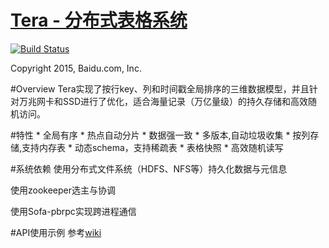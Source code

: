 [Tera - 分布式表格系统](http://github.com/BaiduPS/tera)
====
[![Build Status](https://travis-ci.org/BaiduPS/tera.svg)](https://travis-ci.org/BaiduPS/tera)

Copyright 2015, Baidu.com, Inc.

#Overview
Tera实现了按行key、列和时间戳全局排序的三维数据模型，并且针对万兆网卡和SSD进行了优化，适合海量记录（万亿量级）的持久存储和高效随机访问。

#特性
    * 全局有序
    * 热点自动分片
    * 数据强一致
    * 多版本,自动垃圾收集
    * 按列存储,支持内存表
    * 动态schema，支持稀疏表
    * 表格快照
    * 高效随机读写

#系统依赖
使用分布式文件系统（HDFS、NFS等）持久化数据与元信息

使用zookeeper选主与协调

使用Sofa-pbrpc实现跨进程通信

#API使用示例
参考[wiki](https://github.com/BaiduPS/tera/wiki/%E4%B8%BB%E8%A6%81API%E4%BD%BF%E7%94%A8%E6%96%B9%E6%B3%95)






